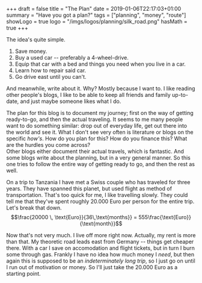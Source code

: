 +++
draft = false
title = "The Plan"
date = 2019-01-06T22:17:03+01:00
summary = "Have you got a plan?"
tags = ["planning", "money", "route"]
showLogo = true
logo = "/imgs/logos/planning/silk_road.png"
hasMath = true
+++

The idea's quite simple. 

1. Save money.
2. Buy a used car -- preferably a 4-wheel-drive.
3. Equip that car with a bed and things you need when you live in a car.
4. Learn how to repair said car.
5. Go drive east until you can't.

And meanwhile, write about it. Why? Mostly because I want to. I like reading other people's blogs, I like to be able to keep all friends and family up-to-date, and just maybe someone likes what I do.

The plan for this blog is to document my journey; first on the way of getting ready-to-go, and then the actual traveling. It seems to me many people want to do something similar: drop out of everyday life, get out there into the world and see it. What I don't see very often is literature or blogs on the specific *how's*. How do you plan for this? How do you finance this? What are the hurdles you come across?   
Other blogs either document their actual travels, which is fantastic. And some blogs write about the planning, but in a very general manner. So this one tries to follow the entire way of getting ready to go, and then the rest as well.

On a trip to Tanzania I have met a Swiss couple who has traveled for three years. They have spanned this planet, but used flight as method of transportation. That's too quick for me, I like travelling slowly. They could tell me that they've spent roughly 20.000 Euro per person for the entire trip. Let's break that down. $$\frac{20000 \, \text{Euro}}{36\,\text{months}} = 555\frac{\text{Euro}}{\text{month}}$$ 

Now that's not very much. I live off more right now. Actually, my rent is more than that. My theoretic road leads east from Germany -- things get cheaper there. With a car I save on accomodation and flight tickets, but in turn I burn some through gas. Frankly I have no idea how much money I *need*, but then again this is supposed to be an *indeterminately long trip*, so I just go on until I run out of motivation or money. So I'll just take the 20.000 Euro as a starting point.